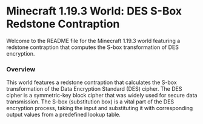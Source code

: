 # Minecraft 1.19.3 World: DES S-Box Redstone Contraption
Welcome to the README file for the Minecraft 1.19.3 world featuring a redstone contraption that computes the S-box transformation of DES encryption.

### Overview
This world features a redstone contraption that calculates the S-box transformation of the Data Encryption Standard (DES) cipher. The DES cipher is a symmetric-key block cipher that was widely used for secure data transmission. The S-box (substitution box) is a vital part of the DES encryption process, taking the input and substituting it with corresponding output values from a predefined lookup table.